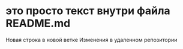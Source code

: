 # это просто текст внутри файла README.md
Новая строка в новой ветке
Изменения в удаленном репозитории
